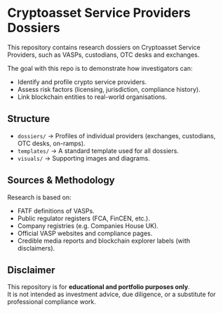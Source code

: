 # Cryptoasset Service Providers Dossiers
This repository contains research dossiers on Cryptoasset Service Providers, such as VASPs, custodians, OTC desks and exchanges. 

The goal with this repo is to demonstrate how investigators can:
- Identify and profile crypto service providers.
- Assess risk factors (licensing, jurisdiction, compliance history).
- Link blockchain entities to real-world organisations.

## Structure
- `dossiers/` → Profiles of individual providers (exchanges, custodians, OTC desks, on-ramps).
- `templates/` → A standard template used for all dossiers.
- `visuals/` → Supporting images and diagrams.

## Sources & Methodology
Research is based on:
- FATF definitions of VASPs.
- Public regulator registers (FCA, FinCEN, etc.).
- Company registries (e.g. Companies House UK).
- Official VASP websites and compliance pages.
- Credible media reports and blockchain explorer labels (with disclaimers).

## Disclaimer
This repository is for **educational and portfolio purposes only**.  
It is not intended as investment advice, due diligence, or a substitute for professional compliance work.